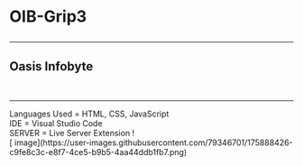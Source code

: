 # OIB-Grip3 <br> <hr>
<h2>Oasis Infobyte</h2> <br> <hr>
Languages Used = HTML, CSS, JavaScript <br> IDE = Visual Studio Code <br> SERVER = Live Server Extension !<br>[ image](https://user-images.githubusercontent.com/79346701/175888426-c9fe8c3c-e8f7-4ce5-b9b5-4aa44ddb1fb7.png)

